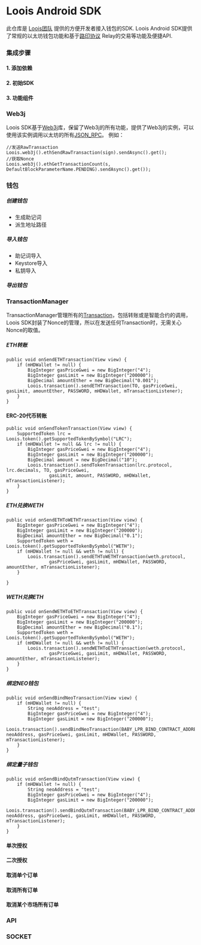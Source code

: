 # Loois Android SDK

此仓库是 [Loois团队](https://github.com/LOOIS-IO) 提供的方便开发者接入钱包的SDK. Loois Android SDK提供了常规的以太坊钱包功能和基于[路印协议](https://loopring.org/) Relay的交易等功能及便捷API.


### 集成步骤
#### 1. 添加依赖

#### 2. 初始SDK

#### 3. 功能组件



### Web3j
Loois SDK基于[Web3j](https://github.com/web3j/web3j)库，保留了Web3j的所有功能，提供了Web3j的实例，可以使用该实例调用以太坊的所有[JSON_RPC](https://github.com/ethereum/wiki/wiki/JSON-RPC)。
例如：

    //发送RawTransaction
    Loois.web3j().ethSendRawTransaction(sign).sendAsync().get();
    //获取Nonce
    Loois.web3j().ethGetTransactionCount(s, DefaultBlockParameterName.PENDING).sendAsync().get());

### 钱包

##### 创建钱包

* 生成助记词
* 派生地址路径

##### 导入钱包

* 助记词导入
* Keystore导入
* 私钥导入

##### 导出钱包

### TransactionManager
TransactionManager管理所有的[Transaction](https://github.com/ethereumbook/ethereumbook/blob/develop/transactions.asciidoc)，包括转账或是智能合约的调用，Loois SDK封装了Nonce的管理，所以在发送任何Transaction时，无需关心Nonce的取值。

##### ETH转账

    public void onSendETHTransaction(View view) {
        if (mHDWallet != null) {
            BigInteger gasPriceGwei = new BigInteger("4");
            BigInteger gasLimit = new BigInteger("200000");
            BigDecimal amountEther = new BigDecimal("0.001");
            Loois.transaction().sendETHTransaction(TO, gasPriceGwei, gasLimit, amountEther, PASSWORD, mHDWallet, mTransactionListener);
        }
    }


#### ERC-20代币转账
    public void onSendTokenTransaction(View view) {
        SupportedToken lrc = Loois.token().getSupportedTokenBySymbol("LRC");
        if (mHDWallet != null && lrc != null) {
            BigInteger gasPriceGwei = new BigInteger("4");
            BigInteger gasLimit = new BigInteger("200000");
            BigDecimal amount = new BigDecimal("10");
            Loois.transaction().sendTokenTransaction(lrc.protocol, lrc.decimals, TO, gasPriceGwei,
                    gasLimit, amount, PASSWORD, mHDWallet, mTransactionListener);
        }
    }

##### ETH兑换WETH
    public void onSendETHToWETHTransaction(View view) {
        BigInteger gasPriceGwei = new BigInteger("4");
        BigInteger gasLimit = new BigInteger("200000");
        BigDecimal amountEther = new BigDecimal("0.1");
        SupportedToken weth = Loois.token().getSupportedTokenBySymbol("WETH");
        if (mHDWallet != null && weth != null) {
            Loois.transaction().sendETHToWETHTransaction(weth.protocol,
                    gasPriceGwei, gasLimit, mHDWallet, PASSWORD, amountEther, mTransactionListener);
        }

    }

##### WETH兑换ETH
    public void onSendWETHToETHTransaction(View view) {
        BigInteger gasPriceGwei = new BigInteger("4");
        BigInteger gasLimit = new BigInteger("200000");
        BigDecimal amountEther = new BigDecimal("0.1");
        SupportedToken weth = Loois.token().getSupportedTokenBySymbol("WETH");
        if (mHDWallet != null && weth != null) {
            Loois.transaction().sendWETHToETHTransaction(weth.protocol,
                    gasPriceGwei, gasLimit, mHDWallet, PASSWORD, amountEther, mTransactionListener);
        }
    }

##### 绑定NEO钱包
    public void onSendBindNeoTransaction(View view) {
        if (mHDWallet != null) {
            String neoAddress = "test";
            BigInteger gasPriceGwei = new BigInteger("4");
            BigInteger gasLimit = new BigInteger("200000");
            Loois.transaction().sendBindNeoTransaction(BABY_LPR_BIND_CONTRACT_ADDRESS, neoAddress, gasPriceGwei, gasLimit, mHDWallet, PASSWORD, mTransactionListener);
        }
    }

##### 绑定量子钱包
    public void onSendBindQutmTransaction(View view) {
        if (mHDWallet != null) {
            String neoAddress = "test";
            BigInteger gasPriceGwei = new BigInteger("4");
            BigInteger gasLimit = new BigInteger("200000");
            Loois.transaction().sendBindQutmTransaction(BABY_LPR_BIND_CONTRACT_ADDRESS, neoAddress, gasPriceGwei, gasLimit, mHDWallet, PASSWORD, mTransactionListener);
        }
    }

#### 单次授权

#### 二次授权

#### 取消单个订单

#### 取消所有订单

#### 取消某个市场所有订单



### API


### SOCKET
